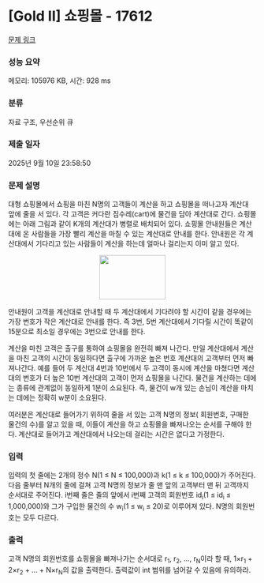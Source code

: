 # [Gold II] 쇼핑몰 - 17612 

[문제 링크](https://www.acmicpc.net/problem/17612) 

### 성능 요약

메모리: 105976 KB, 시간: 928 ms

### 분류

자료 구조, 우선순위 큐

### 제출 일자

2025년 9월 10일 23:58:50

### 문제 설명

<p>대형 쇼핑몰에서 쇼핑을 마친 N명의 고객들이 계산을 하고 쇼핑몰을 떠나고자 계산대 앞에 줄을 서 있다. 각 고객은 커다란 짐수레(cart)에 물건을 담아 계산대로 간다. 쇼핑몰에는 아래 그림과 같이 K개의 계산대가 병렬로 배치되어 있다.  쇼핑몰 안내원들은 계산대에 온 사람들을 가장 빨리 계산을 마칠 수 있는 계산대로 안내를 한다. 안내원은 각 계산대에서 기다리고 있는 사람들이 계산을 하는데 얼마나 걸리는지 이미 알고 있다.</p>

<p style="text-align: center;"><img alt="" src="https://upload.acmicpc.net/5b0b8a21-5bb6-44df-92f3-cbbb9f042339/-/preview/" style="height: 90px; width: 134px;"></p>

<p>안내원이 고객을 계산대로 안내할 때 두 계산대에서 기다려야 할 시간이 같을 경우에는 가장 번호가 작은 계산대로 안내를 한다. 즉 3번, 5번 계산대에서 기다릴 시간이 똑같이 15분으로 최소일 경우에는 3번으로 안내를 한다.</p>

<p>계산을 마친 고객은 출구를 통하여 쇼핑몰을 완전히 빠져 나간다. 만일 계산대에서 계산을 마친 고객의 시간이 동일하다면 출구에 가까운 높은 번호 계산대의 고객부터 먼저 빠져나간다. 예를 들어 두 계산대 4번과 10번에서 두 고객이 동시에 계산을 마쳤다면 계산대의 번호가 더 높은 10번 계산대의 고객이 먼저 쇼핑몰을 나간다. 물건을 계산하는 데에는 종류에 관계없이 동일하게 1분이 소요된다. 즉, 물건이 w개 있는 손님이 계산을 마치는 데에는 정확히 w분이 소요된다.</p>

<p>여러분은 계산대로 들어가기 위하여 줄을 서 있는 고객 N명의 정보( 회원번호, 구매한 물건의 수)를 알고 있을 때, 이들이 계산을 하고 쇼핑몰을 빠져나오는 순서를 구해야 한다. 계산대로 들어가고 계산대에서 나오는데 걸리는 시간은 없다고 가정한다.</p>

### 입력 

 <p>입력의 첫 줄에는 2개의 정수 N(1 ≤ N ≤ 100,000)과 k(1 ≤ k ≤ 100,000)가 주어진다. 다음 줄부터 N개의 줄에 걸쳐 고객 N명의 정보가 줄 맨 앞의 고객부터 맨 뒤 고객까지 순서대로 주어진다. i번째 줄은 줄의 앞에서 i번째 고객의 회원번호 id<sub>i</sub>(1 ≤ id<sub>i</sub> ≤ 1,000,000)와 그가 구입한 물건의 수 w<sub>i</sub>(1 ≤ w<sub>i</sub> ≤ 20)로 이루어져 있다. N명의 회원번호는 모두 다르다.</p>

### 출력 

 <p>고객 N명의 회원번호를 쇼핑몰을 빠져나가는 순서대로 r<sub>1</sub>, r<sub>2</sub>, ..., r<sub>N</sub>이라 할 때, 1×r<sub>1</sub> + 2×r<sub>2</sub> + ... + N×r<sub>N</sub>의 값을 출력한다. 출력값이 int 범위를 넘어갈 수 있음에 유의하라.</p>

